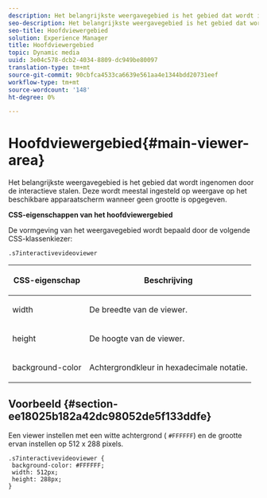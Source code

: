```yaml
---
description: Het belangrijkste weergavegebied is het gebied dat wordt ingenomen door de interactieve stalen. Deze wordt meestal ingesteld op weergave op het beschikbare apparaatscherm wanneer geen grootte is opgegeven.
seo-description: Het belangrijkste weergavegebied is het gebied dat wordt ingenomen door de interactieve stalen. Deze wordt meestal ingesteld op weergave op het beschikbare apparaatscherm wanneer geen grootte is opgegeven.
seo-title: Hoofdviewergebied
solution: Experience Manager
title: Hoofdviewergebied
topic: Dynamic media
uuid: 3e04c578-dcb2-4034-8809-dc949be80097
translation-type: tm+mt
source-git-commit: 90cbfca4533ca6639e561aa4e1344bdd20731eef
workflow-type: tm+mt
source-wordcount: '148'
ht-degree: 0%

---
```



# Hoofdviewergebied{#main-viewer-area}

Het belangrijkste weergavegebied is het gebied dat wordt ingenomen door de interactieve stalen. Deze wordt meestal ingesteld op weergave op het beschikbare apparaatscherm wanneer geen grootte is opgegeven.

<!--<a id="section_061E550C1C1D4DB2BD663A898895B38C"></a>-->

**CSS-eigenschappen van het hoofdviewergebied**

De vormgeving van het weergavegebied wordt bepaald door de volgende CSS-klassenkiezer:

```
.s7interactivevideoviewer
```

<table id="table_94EE3F5BBE4547C0B4943471CEE7EDE4"> 
 <thead> 
  <tr> 
   <th colname="col1" class="entry"> <p> CSS-eigenschap </p> </th> 
   <th colname="col2" class="entry"> <p>Beschrijving </p> </th> 
  </tr> 
 </thead>
 <tbody> 
  <tr> 
   <td colname="col1"> <p> <span class="codeph"> width </span> </p> </td> 
   <td colname="col2"> <p>De breedte van de viewer. </p> </td> 
  </tr> 
  <tr> 
   <td colname="col1"> <p> <span class="codeph"> height  </span> </p> </td> 
   <td colname="col2"> <p>De hoogte van de viewer. </p> </td> 
  </tr> 
  <tr> 
   <td colname="col1"> <p> <span class="codeph"> background-color  </span> </p> </td> 
   <td colname="col2"> <p> Achtergrondkleur in hexadecimale notatie. </p> </td> 
  </tr> 
 </tbody> 
</table>

## Voorbeeld {#section-ee18025b182a42dc98052de5f133ddfe}

Een viewer instellen met een witte achtergrond ( `#FFFFFF`) en de grootte ervan instellen op 512 x 288 pixels.

```
.s7interactivevideoviewer { 
 background-color: #FFFFFF; 
 width: 512px; 
 height: 288px;  
}
```

